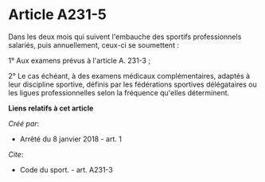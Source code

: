 # Article A231-5

Dans les deux mois qui suivent l'embauche des sportifs professionnels salariés, puis annuellement, ceux-ci se soumettent : 

1° Aux examens prévus à l'article A. 231-3 ; 

2° Le cas échéant, à des examens médicaux complémentaires, adaptés à leur discipline sportive, définis par les fédérations
sportives délégataires ou les ligues professionnelles selon la fréquence qu'elles déterminent.

**Liens relatifs à cet article**

_Créé par_:

  - Arrêté du 8 janvier 2018 - art. 1

_Cite_:

  - Code du sport. - art. A231-3
